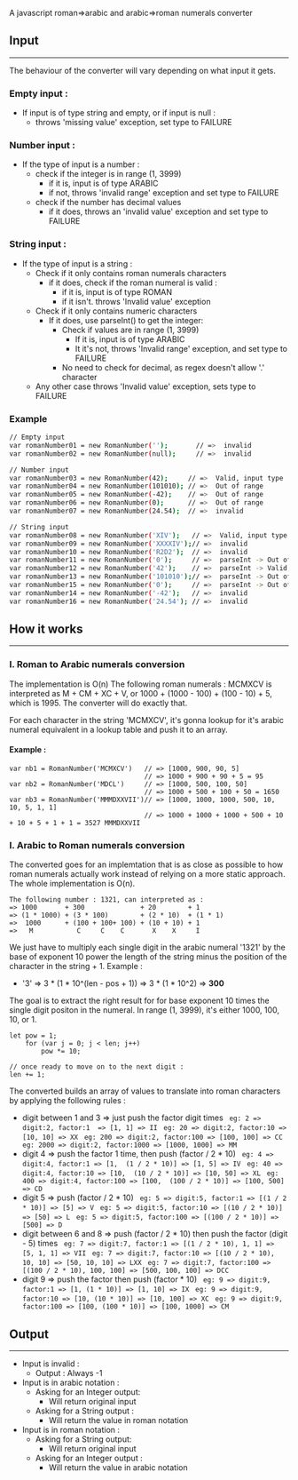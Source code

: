 A javascript roman=>arabic and arabic=>roman numerals converter

## Input
---------
The behaviour of the converter will vary depending on what input it gets.


### Empty input :
* If input is of type string and empty, or if input is null :
    * throws 'missing value' exception, set type to FAILURE

### Number input :
* If the type of input is a number :
    * check if the integer is in range (1, 3999)
        * if it is, input is of type ARABIC
        * if not, throws 'invalid range' exception and set type to FAILURE
    * check if the number has decimal values
        * if it does, throws an 'invalid value' exception and set type to FAILURE

### String input :
* If the type of input is a string :
    * Check if it only contains roman numerals characters
        * if it does, check if the roman numeral is valid :
            * if it is, input is of type ROMAN
            * if it isn't. throws 'Invalid value' exception
    * Check if it only contains numeric characters
        * If it does, use parseInt() to get the integer:
            * Check if values are in range (1, 3999)
                * If it is, input is of type ARABIC
                * It it's not, throws 'Invalid range' exception, and set type to FAILURE
            * No need to check for decimal, as regex doesn't allow '.' character
    * Any other case throws 'Invalid value' exception, sets type to FAILURE

### Example
```sh
// Empty input
var romanNumber01 = new RomanNumber('');       // =>  invalid
var romanNumber02 = new RomanNumber(null);     // =>  invalid

// Number input
var romanNumber03 = new RomanNumber(42);     // =>  Valid, input type : ARABIC
var romanNumber04 = new RomanNumber(101010); // =>  Out of range
var romanNumber05 = new RomanNumber(-42);    // =>  Out of range
var romanNumber06 = new RomanNumber(0);      // =>  Out of range
var romanNumber07 = new RomanNumber(24.54);  // =>  invalid

// String input
var romanNumber08 = new RomanNumber('XIV');   // =>  Valid, input type : ROMAN
var romanNumber09 = new RomanNumber('XXXXIV');// =>  invalid
var romanNumber10 = new RomanNumber('R2D2');  // =>  invalid
var romanNumber11 = new RomanNumber('0');     // =>  parseInt -> Out of range
var romanNumber12 = new RomanNumber('42');    // =>  parseInt -> Valid, input type : ARABIC
var romanNumber13 = new RomanNumber('101010');// =>  parseInt -> Out of range
var romanNumber15 = new RomanNumber('0');     // =>  parseInt -> Out of range
var romanNumber14 = new RomanNumber('-42');   // =>  invalid
var romanNumber16 = new RomanNumber('24.54'); // =>  invalid
```



## How it works
---------

### I. Roman to Arabic numerals conversion
The implementation is O(n)
The following roman numerals : MCMXCV is interpreted as M + CM + XC + V,
or 1000 + (1000 - 100) + (100 - 10) + 5, which is 1995.
The converter will do exactly that.

For each character in the string 'MCMXCV', it's gonna lookup for it's arabic numeral equivalent in a lookup table and push it to an array.

#### Example :
```
var nb1 = RomanNumber('MCMXCV')   // => [1000, 900, 90, 5]
                                  // => 1000 + 900 + 90 + 5 = 95
var nb2 = RomanNumber('MDCL')     // => [1000, 500, 100, 50]
                                  // => 1000 + 500 + 100 + 50 = 1650
var nb3 = RomanNumber('MMMDXXVII')// => [1000, 1000, 1000, 500, 10, 10, 5, 1, 1]
                                  // => 1000 + 1000 + 1000 + 500 + 10 + 10 + 5 + 1 + 1 = 3527 MMMDXXVII

```

### I. Arabic to Roman numerals conversion
The converted goes for an implemtation that is as close as possible to how roman numerals actually work instead of relying on a more static approach. The whole implementation is O(n).
```
The following number : 1321, can interpreted as :
=> 1000       + 300              + 20        + 1
=> (1 * 1000) + (3 * 100)        + (2 * 10)  + (1 * 1)
=>  1000      + (100 + 100+ 100) + (10 + 10) + 1
=>   M           C     C    C       X    X     I
```
We just have to multiply each single digit in the arabic numeral '1321' by the base of exponent 10 power the length of the string minus the position of the character in the string + 1.
Example :
* '3' => 3 * (1 * 10^(len - pos + 1)) => 3 * (1 * 10^2) => __300__

The goal is to extract the right result for for base exponent 10 times the single digit positon in the numeral. In range (1, 3999), it's either 1000, 100, 10, or 1.
```
let pow = 1;
    for (var j = 0; j < len; j++)
        pow *= 10;

// once ready to move on to the next digit :
len += 1;
```

The converted builds an array of values to translate into roman characters by applying the following rules :
* digit between 1 and 3 => just push the factor digit times
``` eg: 2 => digit:2, factor:1  => [1, 1] => II```
``` eg: 20 => digit:2, factor:10 => [10, 10] => XX```
``` eg: 200 => digit:2, factor:100 => [100, 100] => CC```
``` eg: 2000 => digit:2, factor:1000 => [1000, 1000] => MM```
* digit 4 => push the factor 1 time, then push (factor / 2 * 10)
``` eg: 4 => digit:4, factor:1 => [1,  (1 / 2 * 10)] => [1, 5] => IV```
``` eg: 40 => digit:4, factor:10 => [10,  (10 / 2 * 10)] => [10, 50] => XL```
``` eg: 400 => digit:4, factor:100 => [100,  (100 / 2 * 10)] => [100, 500] => CD```
* digit 5 => push (factor / 2 * 10)
``` eg: 5 => digit:5, factor:1 => [(1 / 2 * 10)] => [5] => V```
``` eg: 5 => digit:5, factor:10 => [(10 / 2 * 10)] => [50] => L```
``` eg: 5 => digit:5, factor:100 => [(100 / 2 * 10)] => [500] => D```
* digit between 6 and 8  => push (factor / 2 * 10) then push the factor (digit - 5) times
``` eg: 7 => digit:7, factor:1 => [(1 / 2 * 10), 1, 1] => [5, 1, 1] => VII```
``` eg: 7 => digit:7, factor:10 => [(10 / 2 * 10), 10, 10] => [50, 10, 10] => LXX```
``` eg: 7 => digit:7, factor:100 => [(100 / 2 * 10), 100, 100] => [500, 100, 100] => DCC```
* digit 9 => push the factor then push (factor * 10)
``` eg: 9 => digit:9, factor:1 => [1, (1 * 10)] => [1, 10] => IX```
``` eg: 9 => digit:9, factor:10 => [10, (10 * 10)] => [10, 100] => XC```
``` eg: 9 => digit:9, factor:100 => [100, (100 * 10)] => [100, 1000] => CM```



## Output
---

* Input is invalid :
    * Output : Always -1
* Input is in arabic notation :
    * Asking for an Integer output:
        * Will return original input
    * Asking for a String output :
        * Will return the value in roman notation
* Input is in roman notation :
    * Asking for a String output:
        * Will return original input
    * Asking for an Integer output :
        * Will return the value in arabic notation
